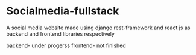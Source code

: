 # Socialmedia-fullstack
A social media website made using django rest-framework and react js as backend and frontend libraries respectively

backend- under progerss
frontend- not finished
